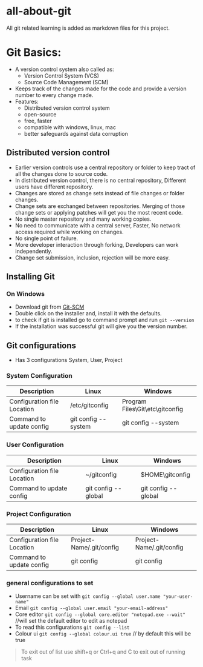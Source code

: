 # all-about-git
All git related learning is added as markdown files for this project.

# Git Basics:
- A version control system also called as:
    - Version Control System (VCS)
    - Source Code Management (SCM)
- Keeps track of the changes made for the code and provide a version number to every change made.
- Features:
    - Distributed version control system
    - open-source
    - free, faster
    - compatible with windows, linux, mac
    - better safeguards against data corruption
## Distributed version control
- Earlier version controls use a central repository or folder to keep tract of all the changes done to source code.
- In distributed version control, there is no central repository, Different users have different repository.
- Changes are stored as change sets instead of file changes or folder changes.
- Change sets are exchanged between repositories. Merging of those change sets or applying patches will get you the most recent code.
- No single master repository and many working copies.
- No need to communicate with a central server, Faster, No network access required while working on changes.
- No single point of failure.
- More developer interaction through forking, Developers can work independently.
- Change set submission, inclusion, rejection will be more easy.

## Installing Git
### On Windows
- Download git from [Git-SCM](https://git-scm.com/downloads)
- Double click on the installer and, install it with the defaults.
- to check if git is installed go to command prompt and run ``` git --version  ```
- If the installation was successful git will give you the version number.

## Git configurations
- Has 3 configurations System, User, Project

### System Configuration
Description | **Linux** | **Windows**
-------------------------------------------------- | --------------------------------------------- | ---------------------------------------
Configuration file Location | /etc/gitconfig | Program Files\Git\etc\gitconfig |
Command to update config | git config --system | git config --system  |

### User Configuration
Description | **Linux** | **Windows**
-------------------------------------------------- | --------------------------------------------- | ---------------------------------------
Configuration file Location | ~/gitconfig | $HOME\gitconfig 
Command to update config | git config --global | git config --global  |

### Project Configuration
Description | **Linux** | **Windows**
-------------------------------------------------- | --------------------------------------------- | ---------------------------------------
Configuration file Location | Project-Name/.git/config | Project-Name/.git/config
Command to update config | git config | git config

### general configurations to set
- Username can be set with ``` git config --global user.name "your-user-name" ```
- Email ``` git config --global user.email "your-email-address" ```
- Core editor ``` git config --global core.editor "notepad.exe --wait" ``` //will set the default editor to edit as notepad
- To read this configurations ``` git config --list ```
- Colour ui ``` git config --global colour.ui true ``` // by default this will be true

> To exit out of list use shift+q or Ctrl+q and C to exit out of running task




